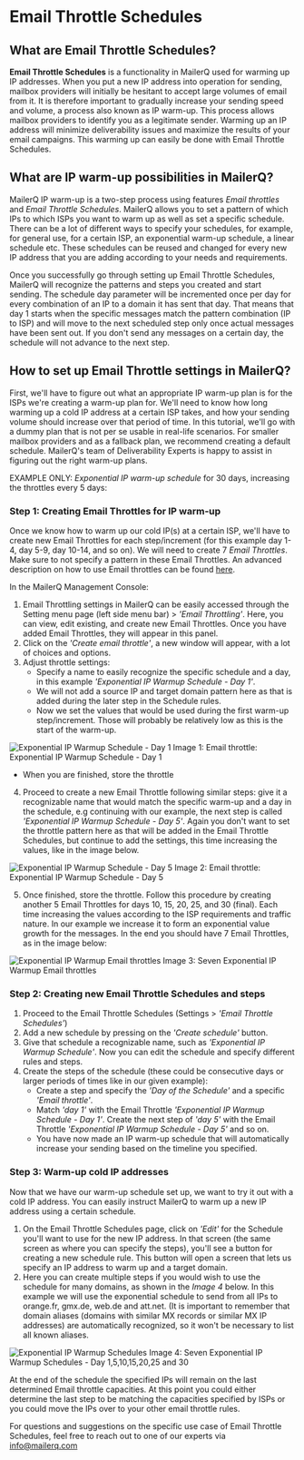 #  Email Throttle Schedules
## What are Email Throttle Schedules?
**Email Throttle Schedules** is a functionality in MailerQ used for warming up IP addresses. When you put a new IP address into operation for sending, mailbox providers will initially be hesitant to accept large volumes of email from it. It is therefore important to gradually increase your sending speed and volume, a process also known as IP warm-up. This process allows mailbox providers to identify you as a legitimate sender. Warming up an IP address will minimize deliverability issues and maximize the results of your email campaigns. This warming up can easily be done with Email Throttle Schedules.

## What are IP warm-up possibilities in MailerQ?
MailerQ IP warm-up is a two-step process using features *Email throttles* and *Email Throttle Schedules*. MailerQ allows you to set a pattern of which IPs to which ISPs you want to warm up as well as set a specific schedule. There can be a lot of different ways to specify your schedules, for example, for general use, for a certain ISP, an exponential warm-up schedule, a linear schedule etc. These schedules can be reused and changed for every new IP address that you are adding according to your needs and requirements. 

Once you successfully go through setting up Email Throttle Schedules, MailerQ will recognize the patterns and steps you created and start sending. The schedule day parameter will be incremented once per day for every combination of an IP to a domain it has sent that day.  That means that day 1 starts when the specific messages match the pattern combination (IP to ISP) and will move to the next scheduled step only once actual messages have been sent out. If you don't send any messages on a certain day, the schedule will not advance to the next step.

## How to set up Email Throttle settings in MailerQ?
First, we'll have to figure out what an appropriate IP warm-up plan is for the ISPs we're creating a warm-up plan for. We'll need to know how long warming up a cold IP address at a certain ISP takes, and how your sending volume should increase over that period of time. In this tutorial, we'll go with a dummy plan that is not per se usable in real-life scenarios. For smaller mailbox providers and as a fallback plan, we recommend creating a default schedule. MailerQ's team of Deliverability Experts is happy to assist in figuring out the right warm-up plans. 

EXAMPLE ONLY: *Exponential IP warm-up schedule* for 30 days, increasing the throttles every 5 days:

### Step 1: Creating Email Throttles for IP warm-up 
Once we know how to warm up our cold IP(s) at a certain ISP, we'll have to create new Email Throttles for each step/increment (for this example day 1-4, day 5-9, day 10-14, and so on). We will need to create 7 *Email Throttles*. Make sure to not specify a pattern in these Email Throttles.  An advanced description on how to use Email throttles can be found [here](https://www.mailerq.com/user-guide/article/email-throttling). 

In the MailerQ Management Console:
1. Email Throttling settings in MailerQ can be easily accessed through the Setting menu page (left side menu bar) > *'Email Throttling'*. Here, you can view, edit existing, and create new Email Throttles. Once you have added Email Throttles, they will appear in this panel. 
2. Click on the *'Create email throttle'*, a new window will appear, with a lot of choices and options.
3. Adjust throttle settings:
	- Specify a name to easily recognize the specific schedule and a day, in this example *'Exponential IP Warmup Schedule - Day 1'*. 
	- We will not add a source IP and target domain pattern here as that is added during the later step in the Schedule rules.
	- Now we set the values that would be used during the first warm-up step/increment. Those will probably be relatively  low as this is the start of the warm-up. 

![Exponential IP Warmup Schedule - Day 1](../Images/email-throttle-1.png)
Image 1: Email throttle: Exponential IP Warmup Schedule - Day 1
	
   - When you are finished, store the throttle

4. Proceed to create a new Email Throttle following similar steps: give it a recognizable name that would match the specific warm-up and a day in the schedule, e.g continuing with our example, the next step is called *'Exponential IP Warmup Schedule - Day 5'*. Again you don't want to set the throttle pattern here as that will be added in the Email Throttle Schedules, but continue to add the settings, this time increasing the values, like in the image below.

![Exponential IP Warmup Schedule - Day 5](../Images/email-throttle-2.png)
Image 2: Email throttle: Exponential IP Warmup Schedule - Day 5

5. Once finished, store the throttle. Follow this procedure by creating another 5 Email Throttles for days 10, 15, 20, 25, and 30 (final). Each time increasing the values according to the ISP requirements and traffic nature. In our example we increase it to form an exponential value growth for the messages. In the end you should have 7 Email Throttles, as in the image below:

![Exponential IP Warmup Email throttles](../Images/email-throttle-3.png)
Image 3: Seven Exponential IP Warmup Email throttles 

### Step 2: Creating new Email Throttle Schedules and steps
1. Proceed to the Email Throttle Schedules (Settings > *'Email Throttle Schedules'*)
2. Add a new schedule by pressing on the *'Create schedule'* button. 
3. Give that schedule a recognizable name, such as *'Exponential IP Warmup Schedule'*. Now you can edit the schedule and specify different rules and steps. 
4. Create the steps of the schedule (these could be consecutive days or larger periods of times like in our given example):
	- Create a step and specify the *'Day of the Schedule'* and a specific *'Email throttle'*.
	- Match *'day 1'* with the Email Throttle *'Exponential IP Warmup Schedule - Day 1'*. Create the next step of *'day 5'* with the Email Throttle *'Exponential IP Warmup Schedule - Day 5'* and so on. 
	- You have now made an IP warm-up schedule that will automatically increase your sending based on the timeline you specified. 

### Step 3: Warm-up cold IP addresses
Now that we have our warm-up schedule set up, we want to try it out with a cold IP address. You can easily instruct MailerQ to warm up a new IP address using a certain schedule. 
1. On the Email Throttle Schedules page, click on *'Edit'* for the Schedule you'll want to use for the new IP address. In that screen (the same screen as where you can specify the steps), you'll see a button for creating a new schedule rule. This button will open a screen that lets us specify an IP address to warm up and a target domain.
2. Here you can create multiple steps if you would wish to use the schedule for many domains, as shown in the *Image 4* below. In this example we will use the exponential schedule to send from all IPs to orange.fr, gmx.de, web.de and att.net. (It is important to remember that domain aliases (domains with similar MX records or similar MX IP addresses) are automatically recognized, so it won't be necessary to list all known aliases.

![Exponential IP Warmup Schedules](../Images/email-throttle-4.png)
Image 4: Seven Exponential IP Warmup Schedules - Day 1,5,10,15,20,25 and 30

At the end of the schedule the specified IPs will remain on the last determined Email throttle capacities. At this point you could either determine the last step to be matching the capacities specified by ISPs or you could move the IPs over to your other email throttle rules.

For questions and suggestions on the specific use case of Email Throttle Schedules, feel free to reach out to one of our experts via [info@mailerq.com](mailto:info@mailerq.com)

